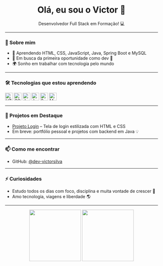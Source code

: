 <h1 align="center">Olá, eu sou o Victor 👋</h1>

<p align="center">
  Desenvolvedor Full Stack em Formação! 💻
</p>

---

### 🚀 Sobre mim

- 🧠 Aprendendo HTML, CSS, JavaScript, Java, Spring Boot e MySQL
- 🎯 Em busca da primeira oportunidade como dev 💼
- 🌍 Sonho em trabalhar com tecnologia pelo mundo

---

### 🛠️ Tecnologias que estou aprendendo
<p>
  <img src="https://cdn.jsdelivr.net/gh/devicons/devicon/icons/html5/html5-original.svg" width="25" alt="HTML" />
  <img src="https://cdn.jsdelivr.net/gh/devicons/devicon/icons/css3/css3-original.svg" width="25" alt="CSS" />
  <img src="https://cdn.jsdelivr.net/gh/devicons/devicon/icons/javascript/javascript-original.svg" width="25" alt="JavaScript" />
  <img src="https://cdn.jsdelivr.net/gh/devicons/devicon/icons/java/java-original.svg" width="25" alt="Java" />
  <img src="https://cdn.jsdelivr.net/gh/devicons/devicon/icons/spring/spring-original.svg" width="25" alt="Spring Boot" />
  <img src="https://cdn.jsdelivr.net/gh/devicons/devicon/icons/mysql/mysql-original.svg" width="25" alt="MySQL" />
</p>


---

### 🧪 Projetos em Destaque

- [Projeto Login](https://github.com/dev-victorsilva/projeto-login) – Tela de login estilizada com HTML e CSS
- Em breve: portfólio pessoal e projetos com backend em Java 💡

---

### 📫 Como me encontrar

- GitHub: [@dev-victorsilva](https://github.com/dev-victorsilva)

---

### ⚡ Curiosidades

- Estudo todos os dias com foco, disciplina e muita vontade de crescer 🚀
- Amo tecnologia, viagens e liberdade 🌎

---

<div align="center">
  <img height="170" src="https://github-readme-stats.vercel.app/api?username=dev-victorsilva&show_icons=true&theme=radical" />
  <img height="170" src="https://github-readme-stats.vercel.app/api/top-langs/?username=dev-victorsilva&layout=compact&theme=radical" />
</div>
